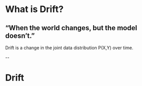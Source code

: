 # What is Drift?
## “When the world changes, but the model doesn’t.”
Drift is a change in the joint data distribution P(X,Y) over time.


--

# Drift